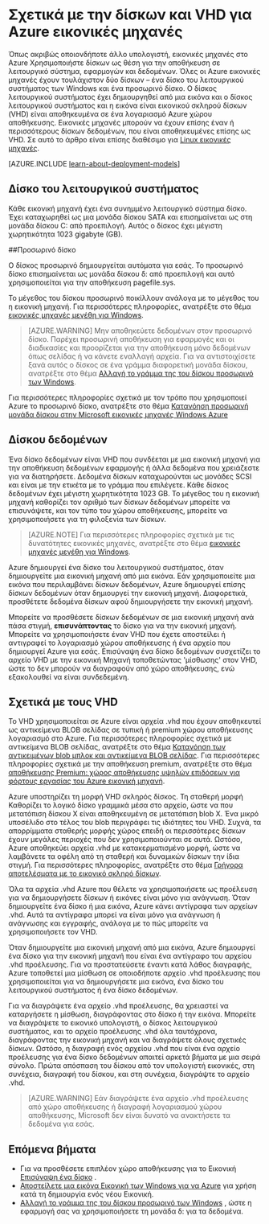 <properties
    pageTitle="Σχετικά με την δίσκων και VHD για Windows ΣΠΣ | Microsoft Azure"
    description="Μάθετε περισσότερα σχετικά με τα βασικά στοιχεία των δίσκων και VHD για Windows εικονικές μηχανές στο Azure."
    services="virtual-machines-windows"
    documentationCenter=""
    authors="cynthn"
    manager="timlt"
    editor="tysonn"
    tags="azure-resource-manager,azure-service-management"/>

<tags
    ms.service="virtual-machines-windows"
    ms.workload="infrastructure-services"
    ms.tgt_pltfrm="vm-windows"
    ms.devlang="na"
    ms.topic="article"
    ms.date="09/27/2016"
    ms.author="cynthn"/>

# <a name="about-disks-and-vhds-for-azure-virtual-machines"></a>Σχετικά με την δίσκων και VHD για Azure εικονικές μηχανές

Όπως ακριβώς οποιονδήποτε άλλο υπολογιστή, εικονικές μηχανές στο Azure Χρησιμοποιήστε δίσκων ως θέση για την αποθήκευση σε λειτουργικό σύστημα, εφαρμογών και δεδομένων. Όλες οι Azure εικονικές μηχανές έχουν τουλάχιστον δύο δίσκων – ένα δίσκο του λειτουργικού συστήματος των Windows και ένα προσωρινό δίσκο. Ο δίσκος λειτουργικού συστήματος έχει δημιουργηθεί από μια εικόνα και ο δίσκος λειτουργικού συστήματος και η εικόνα είναι εικονικού σκληρού δίσκων (VHD) είναι αποθηκευμένα σε ένα λογαριασμό Azure χώρου αποθήκευσης. Εικονικές μηχανές μπορούν να έχουν επίσης έναν ή περισσότερους δίσκων δεδομένων, που είναι αποθηκευμένες επίσης ως VHD. Σε αυτό το άρθρο είναι επίσης διαθέσιμο για [Linux εικονικές μηχανές](virtual-machines-linux-about-disks-vhds.md).

[AZURE.INCLUDE [learn-about-deployment-models](../../includes/learn-about-deployment-models-both-include.md)]



## <a name="operating-system-disk"></a>Δίσκο του λειτουργικού συστήματος

Κάθε εικονική μηχανή έχει ένα συνημμένο λειτουργικό σύστημα δίσκο. Έχει καταχωρηθεί ως μια μονάδα δίσκου SATA και επισημαίνεται ως στη μονάδα δίσκου C: από προεπιλογή. Αυτός ο δίσκος έχει μέγιστη χωρητικότητα 1023 gigabyte (GB). 

##<a name="temporary-disk"></a>Προσωρινό δίσκο

Ο δίσκος προσωρινό δημιουργείται αυτόματα για εσάς. Το προσωρινό δίσκο επισημαίνεται ως μονάδα δίσκου δ: από προεπιλογή και αυτό χρησιμοποιείται για την αποθήκευση pagefile.sys. 

Το μέγεθος του δίσκου προσωρινό ποικίλλουν ανάλογα με το μέγεθος του η εικονική μηχανή. Για περισσότερες πληροφορίες, ανατρέξτε στο θέμα [εικονικές μηχανές μεγέθη για Windows](virtual-machines-windows-sizes.md).

>[AZURE.WARNING] Μην αποθηκεύετε δεδομένων στον προσωρινό δίσκο. Παρέχει προσωρινή αποθήκευση για εφαρμογές και οι διαδικασίες και προορίζεται για την αποθήκευση μόνο δεδομένων όπως σελίδας ή να κάνετε εναλλαγή αρχεία. Για να αντιστοιχίσετε ξανά αυτός ο δίσκος σε ένα γράμμα διαφορετική μονάδα δίσκου, ανατρέξτε στο θέμα [Αλλαγή το γράμμα της του δίσκου προσωρινό των Windows](virtual-machines-windows-classic-change-drive-letter.md).

Για περισσότερες πληροφορίες σχετικά με τον τρόπο που χρησιμοποιεί Azure το προσωρινό δίσκο, ανατρέξτε στο θέμα [Κατανόηση προσωρινή μονάδα δίσκου στην Microsoft εικονικές μηχανές Windows Azure](https://blogs.msdn.microsoft.com/mast/2013/12/06/understanding-the-temporary-drive-on-windows-azure-virtual-machines/)

## <a name="data-disk"></a>Δίσκου δεδομένων

Ένα δίσκο δεδομένων είναι VHD που συνδέεται με μια εικονική μηχανή για την αποθήκευση δεδομένων εφαρμογής ή άλλα δεδομένα που χρειάζεστε για να διατηρήσετε. Δεδομένα δίσκων καταχωρούνται ως μονάδες SCSI και είναι με την ετικέτα με το γράμμα που επιλέγετε.  Κάθε δίσκος δεδομένων έχει μέγιστη χωρητικότητα 1023 GB. Το μέγεθος του η εικονική μηχανή καθορίζει τον αριθμό των δίσκων δεδομένων μπορείτε να επισυνάψετε, και τον τύπο του χώρου αποθήκευσης, μπορείτε να χρησιμοποιήσετε για τη φιλοξενία των δίσκων.

>[AZURE.NOTE] Για περισσότερες πληροφορίες σχετικά με τις δυνατότητες εικονικές μηχανές, ανατρέξτε στο θέμα [εικονικές μηχανές μεγέθη για Windows](virtual-machines-windows-sizes.md).

Azure δημιουργεί ένα δίσκο του λειτουργικού συστήματος, όταν δημιουργείτε μια εικονική μηχανή από μια εικόνα. Εάν χρησιμοποιείτε μια εικόνα που περιλαμβάνει δίσκων δεδομένων, Azure δημιουργεί επίσης δίσκων δεδομένων όταν δημιουργεί την εικονική μηχανή. Διαφορετικά, προσθέτετε δεδομένα δίσκων αφού δημιουργήσετε την εικονική μηχανή.

Μπορείτε να προσθέσετε δίσκων δεδομένων σε μια εικονική μηχανή ανά πάσα στιγμή, **επισυνάπτοντας** το δίσκο για να την εικονική μηχανή. Μπορείτε να χρησιμοποιήσετε έναν VHD που έχετε αποστείλει ή αντιγραφεί το λογαριασμό χώρου αποθήκευσης ή ένα αρχείο που δημιουργεί Azure για εσάς. Επισύναψη ένα δίσκο δεδομένων συσχετίζει το αρχείο VHD με την εικονική Μηχανή τοποθετώντας 'μίσθωσης' στον VHD, ώστε το δεν μπορούν να διαγραφούν από χώρο αποθήκευσης, ενώ εξακολουθεί να είναι συνδεδεμένη.

## <a name="about-vhds"></a>Σχετικά με τους VHD

Το VHD χρησιμοποιείται σε Azure είναι αρχεία .vhd που έχουν αποθηκευτεί ως αντικείμενα BLOB σελίδας σε τυπική ή premium χώρου αποθήκευσης λογαριασμό στο Azure. Για περισσότερες πληροφορίες σχετικά με αντικείμενα BLOB σελίδας, ανατρέξτε στο θέμα [Κατανόηση των αντικειμένων blob μπλοκ και αντικείμενα BLOB σελίδας](https://msdn.microsoft.com/library/ee691964.aspx). Για περισσότερες πληροφορίες σχετικά με την αποθήκευση premium, ανατρέξτε στο θέμα [αποθήκευσης Premium: χώρος αποθήκευσης υψηλών επιδόσεων για φόρτους εργασίας του Azure εικονική μηχανή](../storage/storage-premium-storage.md).

Azure υποστηρίζει τη μορφή VHD σκληρός δίσκος. Τη σταθερή μορφή Καθορίζει το λογικό δίσκο γραμμικά μέσα στο αρχείο, ώστε να που μετατόπιση δίσκου X είναι αποθηκευμένη σε μετατόπιση blob X. Ένα μικρό υποσέλιδο στο τέλος του blob περιγράφει τις ιδιότητες του VHD. Συχνά, τα απορρίμματα σταθερής μορφής χώρος επειδή οι περισσότερες δίσκων έχουν μεγάλες περιοχές που δεν χρησιμοποιούνται σε αυτά. Ωστόσο, Azure αποθηκεύει αρχεία .vhd με κατακερματισμένο μορφή, ώστε να λαμβάνετε τα οφέλη από τη σταθερή και δυναμικών δίσκων την ίδια στιγμή. Για περισσότερες πληροφορίες, ανατρέξτε στο θέμα [Γρήγορα αποτελέσματα με το εικονικό σκληρό δίσκων](https://technet.microsoft.com/library/dd979539.aspx).

Όλα τα αρχεία .vhd Azure που θέλετε να χρησιμοποιήσετε ως προέλευση για να δημιουργήσετε δίσκων ή εικόνες είναι μόνο για ανάγνωση. Όταν δημιουργείτε ένα δίσκο ή μια εικόνα, Azure κάνει αντίγραφα των αρχείων .vhd. Αυτά τα αντίγραφα μπορεί να είναι μόνο για ανάγνωση ή ανάγνωσης και εγγραφής, ανάλογα με το πώς μπορείτε να χρησιμοποιήσετε τον VHD.

Όταν δημιουργείτε μια εικονική μηχανή από μια εικόνα, Azure δημιουργεί ένα δίσκο για την εικονική μηχανή που είναι ένα αντίγραφο του αρχείου .vhd προέλευσης. Για να προστατεύσετε έναντι κατά λάθος διαγραφής, Azure τοποθετεί μια μίσθωση σε οποιοδήποτε αρχείο .vhd προέλευσης που χρησιμοποιείται για να δημιουργήσετε μια εικόνα, ένα δίσκο του λειτουργικού συστήματος ή ένα δίσκο δεδομένων.

Για να διαγράψετε ένα αρχείο .vhd προέλευσης, θα χρειαστεί να καταργήσετε η μίσθωση, διαγράφοντας στο δίσκο ή την εικόνα. Μπορείτε να διαγράψετε το εικονικό υπολογιστή, ο δίσκος λειτουργικού συστήματος, και το αρχείο προέλευσης .vhd όλα ταυτόχρονα, διαγράφοντας την εικονική μηχανή και να διαγράψετε όλους σχετικές δίσκων. Ωστόσο, η διαγραφή ενός αρχείου .vhd που είναι ένα αρχείο προέλευσης για ένα δίσκο δεδομένων απαιτεί αρκετά βήματα με μια σειρά σύνολο. Πρώτα απόσπαση του δίσκου από τον υπολογιστή εικονικές, στη συνέχεια, διαγραφή του δίσκου, και στη συνέχεια, διαγράψτε το αρχείο .vhd.

>[AZURE.WARNING] Εάν διαγράψετε ένα αρχείο .vhd προέλευσης από χώρο αποθήκευσης ή διαγραφή λογαριασμού χώρου αποθήκευσης, Microsoft δεν είναι δυνατό να ανακτήσετε τα δεδομένα για εσάς.



## <a name="next-steps"></a>Επόμενα βήματα
-  Για να προσθέσετε επιπλέον χώρο αποθήκευσης για το Εικονική [Επισύναψη ένα δίσκο](virtual-machines-windows-attach-disk-portal.md) .
-  [Αποστείλετε μια εικόνα Εικονική των Windows για να Azure](virtual-machines-windows-upload-image.md) για χρήση κατά τη δημιουργία ενός νέου Εικονική.
-  [Αλλαγή το γράμμα της του δίσκου προσωρινό των Windows](virtual-machines-windows-classic-change-drive-letter.md) , ώστε η εφαρμογή σας να χρησιμοποιήσετε τη μονάδα δ: για τα δεδομένα.
